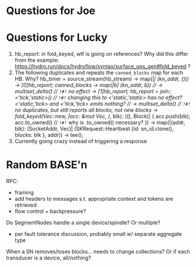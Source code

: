# Questions for Joe

# Questions for Lucky

1. hb_report: in fold_keyed, wtf is going on references? Why did this differ from the example: https://hydro.run/docs/hydroflow/syntax/surface_ops_gen#fold_keyed ?
2.  The following duplicates and repeats the `canned_blocks` map for each HB. Why?
        hb_timer = source_stream(hb_stream)
            -> map(|_| (kn_addr, ()))
            -> [0]hb_report;
        canned_blocks
            -> map(|b| (kn_addr, b))
            // -> multiset_delta()          // `!#!` no effect
            -> [1]hb_report;
        hb_report = join::<'tick,'static>() // `!#!` changing this to <'static,'static> has no effect? <'static,'tick> and <'tick,'tick> emits nothing?
            // -> multiset_delta()          // `!#!` no duplicates, but still reports all blocks, not new blocks
            -> fold_keyed(Vec::new,
                |acc: &mut Vec<Block>, (_, blk): ((), Block)| {
                    acc.push(blk);
                    acc.to_owned()          // `!#!` why is .to_owned() necessary?
                })
            -> map(|(addr, blk): (SocketAddr, Vec<Block>)| (SKRequest::Heartbeat {id: sn_id.clone(), blocks: blk }, addr))
            -> tee();
3. Currently going crazy instead of triggering a response


# Random BASE'n

RPC:
- framing
- add headers to messages s.t. appropriate context and tokens are retrieved
- flow control + backpressure?

Do SegmentNodes handle a single device/spindle? Or multiple?
- per fault tolerance discussion, probably small w/ separate aggregate type

When a SN removes/loses blocks... needs to change collections? Or if each transducer is a device, all/nothing?